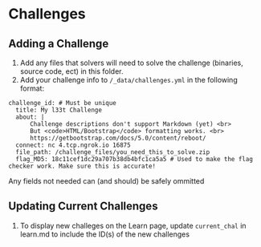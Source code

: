 # Challenges
## Adding a Challenge
1. Add any files that solvers will need to solve the challenge (binaries, source code, ect) in this folder.
1. Add your challenge info to `/_data/challenges.yml` in the following format:
```
challenge_id: # Must be unique
  title: My l33t Challenge
  about: |
      Challenge descriptions don't support Markdown (yet) <br>
      But <code>HTML/Bootstrap</code> formatting works. <br>
      https://getbootstrap.com/docs/5.0/content/reboot/
  connect: nc 4.tcp.ngrok.io 16875
  file_path: /challenge_files/you_need_this_to_solve.zip
  flag_MD5: 18c11cef1dc29a707b38db4bfc1ca5a5 # Used to make the flag checker work. Make sure this is accurate!
```
Any fields not needed can (and should) be safely ommitted

## Updating Current Challenges
1. To display new challeges on the Learn page, update `current_chal` in learn.md to include the ID(s) of the new challenges

